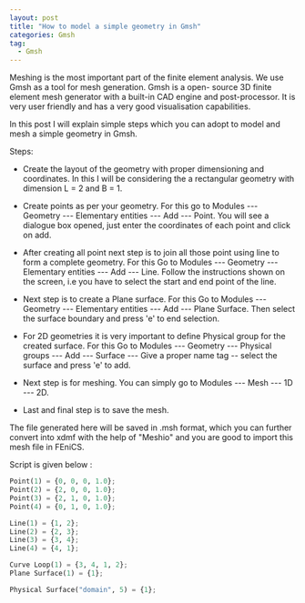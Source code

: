 ```yaml
---
layout: post
title: "How to model a simple geometry in Gmsh"
categories: Gmsh
tag: 
  - Gmsh
---
```


Meshing is the most important part of the finite element analysis. We use Gmsh as a tool for  mesh generation. Gmsh is a open- source 3D finite element mesh generator with a built-in CAD engine and post-processor. It is very user friendly and has a very good visualisation capabilities. 

In this post I will explain simple steps which you can adopt to model and mesh a simple geometry in Gmsh. 

Steps:

* Create the layout of the geometry with proper dimensioning and coordinates. In this I will be considering the a rectangular geometry with dimension L = 2 and B = 1. 

* Create points as per your geometry. For this go to Modules --- Geometry --- Elementary entities --- Add --- Point. You will see a dialogue box opened, just enter the coordinates of each point and click on add.
* After creating all point next step is to join all those point using line to form a complete geometry. For this Go to Modules --- Geometry --- Elementary entities --- Add --- Line. Follow the instructions shown on the screen, i.e you have to select the start and end point of the line. 
* Next step is to create a Plane surface.  For this Go to Modules --- Geometry --- Elementary entities --- Add --- Plane Surface. Then select the surface boundary and press 'e' to end selection. 
* For 2D geometries it is very important to define Physical group for the created surface. For this Go to Modules --- Geometry --- Physical groups --- Add --- Surface --- Give a proper name tag -- select the surface  and press 'e' to add. 
* Next step is for meshing. You can simply go to  Modules --- Mesh --- 1D --- 2D. 
* Last and final step is to save the mesh. 

The file generated here will be saved in .msh format, which you can further convert into xdmf with the help of "Meshio" and you are good to import this mesh file in FEniCS. 

Script is given below :

```python
Point(1) = {0, 0, 0, 1.0};
Point(2) = {2, 0, 0, 1.0};
Point(3) = {2, 1, 0, 1.0};
Point(4) = {0, 1, 0, 1.0};

Line(1) = {1, 2};
Line(2) = {2, 3};
Line(3) = {3, 4};
Line(4) = {4, 1};

Curve Loop(1) = {3, 4, 1, 2};
Plane Surface(1) = {1};

Physical Surface("domain", 5) = {1};

```
